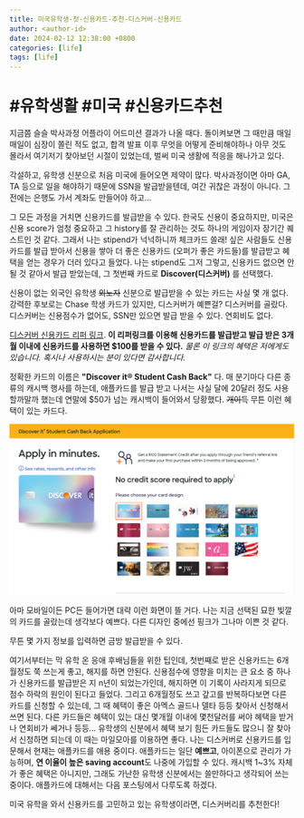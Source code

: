 ```yaml
---
title: 미국유학생-첫-신용카드-추천-디스커버-신용카드
author: <author-id>
date: 2024-02-12 12:38:00 +0800
categories: [life]
tags: [life]
---
```


# #유학생활 #미국 #신용카드추천

지금쯤 슬슬 박사과정 어플라이 어드미션 결과가 나올 때다. 돌이켜보면 그 때만큼 매일 매일이 심장이 쫄린 적도 없고, 합격 발표 이후 무엇을 어떻게 준비해야하나 아무 것도 몰라서 여기저기 찾아보던 시절이 있었는데, 벌써 미국 생활에 적응을 해나가고 있다.

각설하고, 유학생 신분으로 처음 미국에 들어오면 제약이 많다. 박사과정이면 아마 GA, TA 등으로 일을 해야하기 때문에 SSN을 발급받을텐데, 여간 귀찮은 과정이 아니다. 그 전에는 은행도 가서 계좌도 만들어야 하고...

그 모든 과정을 거치면 신용카드를 발급받을 수 있다. 한국도 신용이 중요하지만, 미국은 신용 score가 엄청 중요하고 그 history를 잘 관리하는 것도 하나의 게임이자 장기간 퀘스트인 것 같다. 그래서 나는 stipend가 넉넉하니까 체크카드 쓸래! 싶은 사람들도 신용카드를 발급 받아서 신용을 쌓아 더 좋은 신용카드 (오퍼가 좋은 카드들)를 발급받고 혜택을 얻는 경우가 더러 있다고 들었다. 나는 stipend도 그저 그렇고, 신용카드 없으면 안될 것 같아서 발급 받았는데, 그 첫번째 카드로 **Discover(디스커버)** 를 선택했다.

신용이 없는 외국인 유학생 ~~외노자~~ 신분으로 발급받을 수 있는 카드는 사실 몇 개 없다. 강력한 후보로는 Chase 학생 카드가 있지만, 디스커버가 예쁜걸? 디스커버를 골랐다. 디스커버는 신용점수가 없어도, SSN만 있으면 발급 받을 수 있다. 연회비도 없다.

[디스커버 신용카드 리퍼 링크](https://refer.discover.com/s/yyoon2?advocate.partner_share_id=7671187548). **이 리퍼링크를 이용해 신용카드를 발급받고 발급 받은 3개월 이내에 신용카드를 사용하면 $100를 받을 수 있다.** _물론 이 링크의 혜택은 저에게도 있습니다. 혹시나 사용하시는 분이 있다면 감사합니다._

정확한 카드의 이름은 **"Discover it® Student Cash Back"** 다. 매 분기마다 다른 종류의 캐시백 행사를 하는데, 애플카드를 발급 받고 나서는 사실 달에 20달러 정도 사용할까말까 했는데 연말에 $50가 넘는 캐시백이 들어와서 당황했다. ~~개이득~~ 무튼 이런 혜택이 있는 카드다.

![enter image description here](https://raw.githubusercontent.com/arrow-economist/imageslibrary/main/SCR-20240212-szws.png)

아마 모바일이든 PC든 들어가면 대략 이런 화면이 뜰 거다. 나는 지금 선택된 묘한 빛깔의 카드를 골랐는데 생각보다 예쁘다. 다른 디자인 중에선 핑크가 그나마 이쁜 것 같다.

무튼 몇 가지 정보를 입력하면 금방 발급받을 수 있다.

여기서부터는 막 유학 온 응애 후배님들을 위한 팁인데, 첫번째로 받은 신용카드는 6개월정도 쭉 쓰는게 좋고, 해지를 하면 안된다. 신용점수에 영향을 미치는 큰 요소 중 하나가 신용카드를 발급받은 지 n년이 되었는가인데, 해지하면 이 기록이 사라지게 되므로 점수 하락의 원인이 된다고 들었다.
그리고 6개월정도 쓰고 갚고를 반복하다보면 다른 카드를 신청할 수 있는데, 그 때 혜택이 좋은 아멕스 골드나 델타 등등 찾아서 신청해서 쓰면 된다. 다른 카드들은 혜택이 있는 대신 몇개월 이내에 몇천달러를 써야 혜택을 받거나 연회비가 쎄거나 등등... 유학생의 신분에서 혜택 보기 힘든 카드들도 많으니 잘 찾아서 신청하면 되는데 이 때는 마일모아를 이용하면 좋다.
나는 디스커버로 신용카드를 입문해서 현재는 애플카드를 애용 중이다. 애플카드는 일단 **예쁘고**, 아이폰으로 관리가 가능하며, **연 이율이 높은 saving account**도 나중에 가입할 수 있다. 캐시백 1~3% 자체가 좋은 혜택은 아니지만, 그래도 가난한 유학생 신분에서는 쓸만하다고 생각되어 쓰는 중이다. 애플카드에 대해서는 다음 포스팅에서 다루도록 하겠다.

미국 유학을 와서 신용카드를 고민하고 있는 유학생이라면, 디스커버리를 추천한다!

<!--stackedit_data:
eyJoaXN0b3J5IjpbLTYxMzUwNTM3MV19
-->
